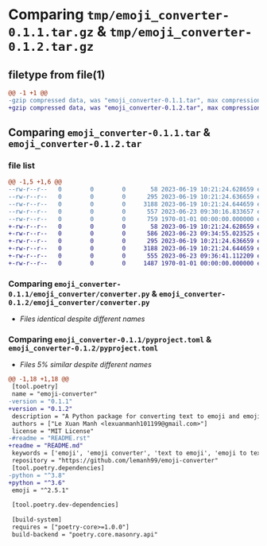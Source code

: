 # Comparing `tmp/emoji_converter-0.1.1.tar.gz` & `tmp/emoji_converter-0.1.2.tar.gz`

## filetype from file(1)

```diff
@@ -1 +1 @@
-gzip compressed data, was "emoji_converter-0.1.1.tar", max compression
+gzip compressed data, was "emoji_converter-0.1.2.tar", max compression
```

## Comparing `emoji_converter-0.1.1.tar` & `emoji_converter-0.1.2.tar`

### file list

```diff
@@ -1,5 +1,6 @@
--rw-r--r--   0        0        0       58 2023-06-19 10:21:24.628659 emoji_converter-0.1.1/LICENSE.txt
--rw-r--r--   0        0        0      295 2023-06-19 10:21:24.636659 emoji_converter-0.1.1/emoji_converter/__init__.py
--rw-r--r--   0        0        0     3188 2023-06-19 10:21:24.644659 emoji_converter-0.1.1/emoji_converter/converter.py
--rw-r--r--   0        0        0      557 2023-06-23 09:30:16.833657 emoji_converter-0.1.1/pyproject.toml
--rw-r--r--   0        0        0      759 1970-01-01 00:00:00.000000 emoji_converter-0.1.1/PKG-INFO
+-rw-r--r--   0        0        0       58 2023-06-19 10:21:24.628659 emoji_converter-0.1.2/LICENSE.txt
+-rw-r--r--   0        0        0      586 2023-06-23 09:34:55.023525 emoji_converter-0.1.2/README.md
+-rw-r--r--   0        0        0      295 2023-06-19 10:21:24.636659 emoji_converter-0.1.2/emoji_converter/__init__.py
+-rw-r--r--   0        0        0     3188 2023-06-19 10:21:24.644659 emoji_converter-0.1.2/emoji_converter/converter.py
+-rw-r--r--   0        0        0      555 2023-06-23 09:36:41.112209 emoji_converter-0.1.2/pyproject.toml
+-rw-r--r--   0        0        0     1487 1970-01-01 00:00:00.000000 emoji_converter-0.1.2/PKG-INFO
```

### Comparing `emoji_converter-0.1.1/emoji_converter/converter.py` & `emoji_converter-0.1.2/emoji_converter/converter.py`

 * *Files identical despite different names*

### Comparing `emoji_converter-0.1.1/pyproject.toml` & `emoji_converter-0.1.2/pyproject.toml`

 * *Files 5% similar despite different names*

```diff
@@ -1,18 +1,18 @@
 [tool.poetry]
 name = "emoji-converter"
-version = "0.1.1"
+version = "0.1.2"
 description = "A Python package for converting text to emoji and emoji to text."
 authors = ["Le Xuan Manh <lexuanmanh101199@gmail.com>"]
 license = "MIT License"
-#readme = "README.rst"
+readme = "README.md"
 keywords = ['emoji', 'emoji converter', 'text to emoji', 'emoji to text']
 repository = "https://github.com/lemanh99/emoji-converter"
 [tool.poetry.dependencies]
-python = "^3.8"
+python = "^3.6"
 emoji = "^2.5.1"
 
 [tool.poetry.dev-dependencies]
 
 [build-system]
 requires = ["poetry-core>=1.0.0"]
 build-backend = "poetry.core.masonry.api"
```

